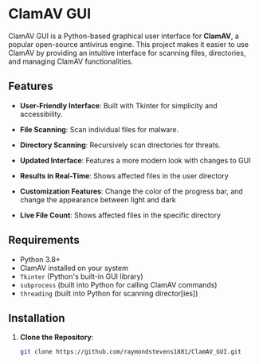 # ClamAV GUI

ClamAV GUI is a Python-based graphical user interface for **ClamAV**, a popular open-source antivirus engine. This project makes it easier to use ClamAV by providing an intuitive interface for scanning files, directories, and managing ClamAV functionalities.

## Features
- **User-Friendly Interface**: Built with Tkinter for simplicity and accessibility.

- **File Scanning**: Scan individual files for malware.
- **Directory Scanning**: Recursively scan directories for threats.
- **Updated Interface**: Features a more modern look with changes to GUI
- **Results in Real-Time**: Shows affected files in the user directory
- **Customization Features**: Change the color of the progress bar, and change the appearance between light and dark
- **Live File Count**: Shows affected files in the specific directory

## Requirements
- Python 3.8+
- ClamAV installed on your system
- `Tkinter` (Python's built-in GUI library)
- `subprocess` (built into Python for calling ClamAV commands)
- `threading` (built into Python for scanning director[ies])

## Installation
1. **Clone the Repository**:
   ```bash
   git clone https://github.com/raymondstevens1881/ClamAV_GUI.git
